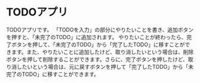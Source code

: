 # TODOアプリ
TODOアプリです。
「TODOを入力」の部分にやりたいことを書き、追加ボタンを押すと、「未完了のTODO」に追加されます。
やりたいことが終わったら、完了ボタンを押して、「未完了のTODO」から「完了したTODO」に移すことができます。また、やりたいことに追加したけど、取り消したいという場合は、削除ボタンを押して削除することができます。さらに、完了ボタンを押したけど、取り消したいという場合は、元に戻すボタンを押して「完了したTODO」から「未完了のTODO」に移すことができます。

